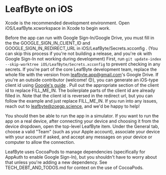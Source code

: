 # LeafByte on iOS

Xcode is the recommended development environment.
Open iOS/LeafByte.xcworkspace in Xcode to begin work.

Before the app can run with Google Sign-In/Google Drive, you must fill in the the GOOGLE_SIGN_IN_CLIENT_ID and GOOGLE_SIGN_IN_REDIRECT_URL in iOS/LeafByte/Secrets.xcconfig .
(You can skip this process if you're not building a release, and you're ok with Google Sign-In not working during development)
First, run `git update-index --skip-worktree iOS/LeafByte/Secrets.xcconfig` to prevent checking in any secrets.
If you're part of the core LeafByte development team, replace the whole file with the version from leafbyte.app@gmail.com's Google Drive.
If you're an outside contributor (welcome! 😊), you can generate an iOS-type client id using [Google's guide](https://support.google.com/cloud/answer/6158849?hl=en) .
Pull out the appropriate section of the client id to replace FILL_ME_IN.
The boilerplate parts of the client id are already filled in.
Note that the client id is reversed in the redirect url, but you can follow the example and just replace FILL_ME_IN.
If you run into any issues, reach out to <leafbyte@zoegp.science>, and we'd be happy to help!

You should then be able to run the app in a simulator.
If you want to run the app on a real device, after connecting your device and choosing it from the device dropdown, open the top-level LeafByte item.
Under the General tab, choose a valid "Team" (such as your Apple account), associate your device with your account if asked, and accept any messages on your device or computer to allow the connection.

LeafByte uses CocoaPods to manage dependencies (specifically for AppAuth to enable Google Sign-In), but you shouldn't have to worry about that unless you're adding a new dependency. See TECH_DEBT_AND_TODOS.md for context on the use of CocoaPods.
